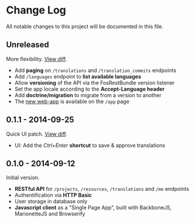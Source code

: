 # Change Log

All notable changes to this project will be documented in this file.

## Unreleased

More flexibility. [View diff](https://github.com/openl10n/openl10n/compare/v0.1.1...master).

- Add **paging** on `/translations` and `/translation_commits` endpoints
- Add `/languages` endpoint to **list available languages**
- Allow **versioning** of the API via the FosRestBundle version listener
- Set the app locale according to the **Accept-Language header**
- Add **doctrine/migration** to migrate from a version to another
- The [new web-app](https://github.com/openl10n/openl10n-app) is available on the `/app` page

## 0.1.1 - 2014-09-25

Quick UI patch. [View diff](https://github.com/openl10n/openl10n/compare/v0.1...v0.1.1).

- UI: Add the *Ctrl+Enter* **shortcut** to save & approve translations

## 0.1.0 - 2014-09-12

Initial version.

- **RESTful API** for `/projects`, `/resources`, `/translations` and `/me` endpoints
- Authentification via **HTTP Basic**
- User storage in database only
- **Javascript client** as a "Single Page App", built with BackboneJS, MarionetteJS and Browserify
